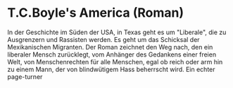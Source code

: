 # T.C.Boyle's America (Roman)

In der Geschichte im Süden der USA, in Texas geht es um "Liberale", die zu Ausgrenzern und Rassisten werden. Es geht um das Schicksal der Mexikanischen Migranten. Der Roman zeichnet den Weg nach, den ein liberaler Mensch zurücklegt, vom Anhänger des Gedankens einer freien Welt, von Menschenrechten für alle Menschen, egal ob reich oder arm hin zu einem Mann, der von blindwütigem Hass beherrscht wird.
Ein echter page-turner
